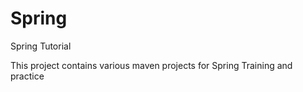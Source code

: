 Spring
======

Spring Tutorial

This project contains various maven projects for Spring Training and practice

